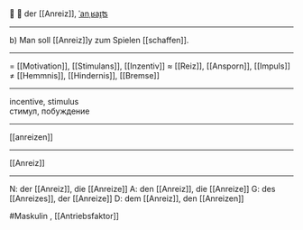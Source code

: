 🎁 🔵 der [[Anreiz]], [ˈanˌʁaɪ̯ʦ](https://youglish.com/pronounce/Anreiz/german)

---
b) Man soll [[Anreiz]]у zum Spielen [[schaffen]].  

---
= [[Motivation]], [[Stimulans]], [[Inzentiv]]
≈ [[Reiz]], [[Ansporn]], [[Impuls]]
≠ [[Hemmnis]], [[Hindernis]], [[Bremse]]

---
incentive, stimulus  
стимул, побуждение

---
[[anreizen]]

---
[[Anreiz]]


---
N: der [[Anreiz]], die [[Anreize]]
A: den [[Anreiz]], die [[Anreize]]
G: des [[Anreizes]], der [[Anreize]]
D: dem [[Anreiz]], den [[Anreizen]]

#Maskulin , [[Antriebsfaktor]]